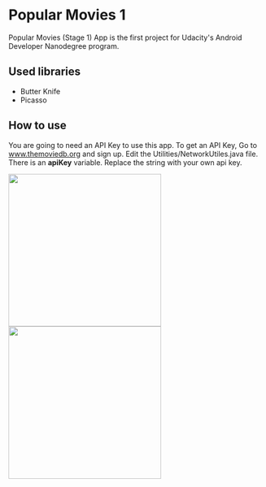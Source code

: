 # Popular Movies 1
Popular Movies (Stage 1) App is the first project for Udacity's Android Developer Nanodegree program.
## Used libraries
- Butter Knife
- Picasso
## How to use
You are going to need an API Key to use this app. To get an API Key, Go to www.themoviedb.org and sign up. 
Edit the Utilities/NetworkUtiles.java file. There is an **apiKey** variable. Replace the string with your own api key. 

<img src="https://user-images.githubusercontent.com/23320682/41442227-ccc1df12-703e-11e8-945f-c051e1c8c593.png" width="300">
<img src="https://user-images.githubusercontent.com/23320682/41442228-cdfeff22-703e-11e8-8629-b1cac6f0cd3b.png" width="300">

